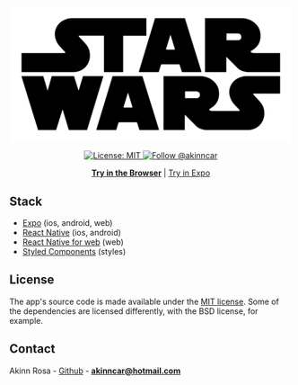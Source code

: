 <p align="center"> 
  <img width="500" src="./assets/header.png" href="https://expostarwars.netlify.com">
</p>

<p align="center"> 
  <a aria-label="" href="/LICENSE" target="_blank">
    <img alt="License: MIT" src="https://img.shields.io/badge/License-MIT-success.svg?style=flat-square&color=33CC12" target="_blank" />
  </a>

  <a aria-label="instagram" href="https://www.instagram.com/akinncar/" target="_blank">
    <img alt="Follow @akinncar" src="https://img.shields.io/twitter/follow/akinncar.svg?style=flat-square&label=Follow%20%40akinncar&logo=INSTAGRAM&logoColor=FFFFFF&labelColor=000&logoWidth=15&color=lightgray" />
  </a>
</p>

<p align="center">
  <a aria-label="try expo star wars" href="https://expostarwars.netlify.app/"><b>Try in the Browser</b></a>
 |
  <a aria-label="try in expo app" href="https://expo.io/@akinncar/expo-star-wars">Try in Expo</a>
</p>

## Stack

- [Expo](http://expo.io) (ios, android, web)
- [React Native](http://reactnative.dev/) (ios, android)
- [React Native for web](https://baconbrix.gitbook.io/react-native-web/) (web)
- [Styled Components](https://styled-components.com/) (styles)

## License

The app's source code is made available under the [MIT license](LICENSE). Some of the dependencies are licensed differently, with the BSD license, for example.

## Contact

Akinn Rosa - [Github](https://github.com/akinncar) - **[akinncar@hotmail.com](mailto:akinncar@hotmail.com)**
